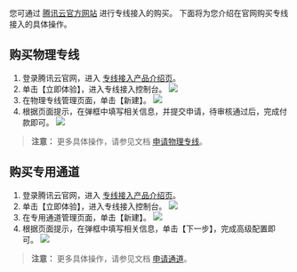 您可通过 [腾讯云官方网站](https://intl.cloud.tencent.com/) 进行专线接入的购买。
下面将为您介绍在官网购买专线接入的具体操作。

## 购买物理专线
1. 登录腾讯云官网，进入 [专线接入产品介绍页](https://intl.cloud.tencent.com/product/dc)。
2. 单击【立即体验】，进入专线接入控制台。
 ![](https://main.qcloudimg.com/raw/2ad978db1e62c2eb20d946f673827b77.png)
3. 在物理专线管理页面，单击【新建】。
 ![](https://main.qcloudimg.com/raw/8a633ed62812aa0ebd936af2ffc5dfa5.png)
4. 根据页面提示，在弹框中填写相关信息，并提交申请，待审核通过后，完成付款即可。
 ![](https://main.qcloudimg.com/raw/f030e60b7f21b11d8ebde34f68f59df4.png)

>**注意：**
>更多具体操作，请参见文档 [申请物理专线](https://intl.cloud.tencent.com/document/product/216/19244)。

## 购买专用通道
1. 登录腾讯云官网，进入 [专线接入产品介绍页](https://intl.cloud.tencent.com/product/dc)。
2. 单击【立即体验】，进入专线接入控制台。
 ![](https://main.qcloudimg.com/raw/2ad978db1e62c2eb20d946f673827b77.png)
3. 在专用通道管理页面，单击【新建】。
 ![](https://main.qcloudimg.com/raw/9cc991de0744df35cd9706976452172b.png)
4. 根据页面提示，在弹框中填写相关信息，单击【下一步】，完成高级配置即可。
 ![](https://main.qcloudimg.com/raw/814ce90b634c203485d3f8f9f5c03370.png)

>**注意：**
>更多具体操作，请参见文档 [申请通道](https://intl.cloud.tencent.com/document/product/216/19250)。


